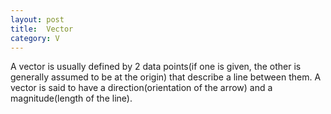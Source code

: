 ```yaml
---
layout: post
title:  Vector
category: V
---
```


A vector is usually defined by 2 data points(if one is given, the other is generally assumed to be at the origin) that describe a line between them.  A vector is said to have a direction(orientation of the arrow) and a magnitude(length of the line).
